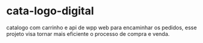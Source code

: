 # cata-logo-digital
 catalogo com carrinho e api de wpp web para encaminhar os pedidos, esse projeto visa tornar mais eficiente o processo de compra e venda.
